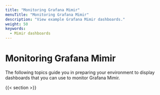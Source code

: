 ```yaml
---
title: "Monitoring Grafana Mimir"
menuTitle: "Monitoring Grafana Mimir"
description: "View example Grafana Mimir dashboards."
weight: 50
keywords:
  - Mimir dashboards
---
```


# Monitoring Grafana Mimir

The following topics guide you in preparing your environment to display dashboards that you can use to monitor Grafana Mimir.

{{< section >}}

